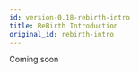 ```yaml
---
id: version-0.18-rebirth-intro
title: ReBirth Introduction
original_id: rebirth-intro
---
```


Coming soon
